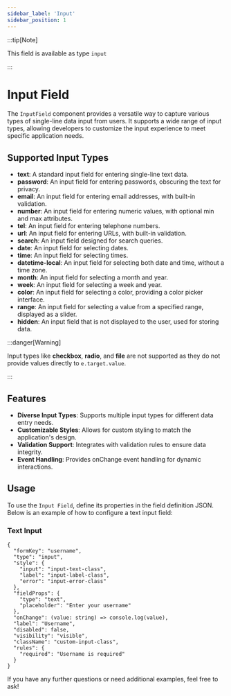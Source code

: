 ```yaml
---
sidebar_label: 'Input'
sidebar_position: 1
---
```


:::tip[Note]

This field is available as type `input`

:::

# Input Field

The `InputField` component provides a versatile way to capture various types of single-line data input from users. It supports a wide range of input types, allowing developers to customize the input experience to meet specific application needs.

## Supported Input Types

- **text**: A standard input field for entering single-line text data.
- **password**: An input field for entering passwords, obscuring the text for privacy.
- **email**: An input field for entering email addresses, with built-in validation.
- **number**: An input field for entering numeric values, with optional min and max attributes.
- **tel**: An input field for entering telephone numbers.
- **url**: An input field for entering URLs, with built-in validation.
- **search**: An input field designed for search queries.
- **date**: An input field for selecting dates.
- **time**: An input field for selecting times.
- **datetime-local**: An input field for selecting both date and time, without a time zone.
- **month**: An input field for selecting a month and year.
- **week**: An input field for selecting a week and year.
- **color**: An input field for selecting a color, providing a color picker interface.
- **range**: An input field for selecting a value from a specified range, displayed as a slider.
- **hidden**: An input field that is not displayed to the user, used for storing data.

:::danger[Warning]

Input types like **checkbox**, **radio**, and **file** are not supported as they do not provide values directly to `e.target.value`.

:::

## Features

- **Diverse Input Types**: Supports multiple input types for different data entry needs.
- **Customizable Styles**: Allows for custom styling to match the application's design.
- **Validation Support**: Integrates with validation rules to ensure data integrity.
- **Event Handling**: Provides onChange event handling for dynamic interactions.

## Usage

To use the `Input Field`, define its properties in the field definition JSON. Below is an example of how to configure a text input field:

### Text Input

```tsx
{
  "formKey": "username",
  "type": "input",
  "style": {
    "input": "input-text-class",
    "label": "input-label-class",
    "error": "input-error-class"
  },
  "fieldProps": {
    "type": "text",
    "placeholder": "Enter your username"
  },
  "onChange": (value: string) => console.log(value),
  "label": "Username",
  "disabled": false,
  "visibility": "visible",
  "className": "custom-input-class",
  "rules": {
    "required": "Username is required"
  }
}
```

If you have any further questions or need additional examples, feel free to ask!
